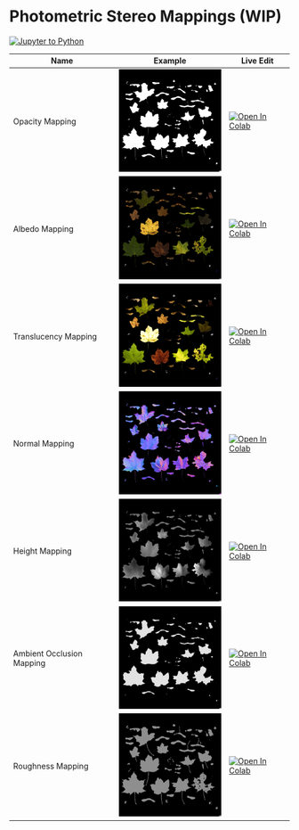 # Photometric Stereo Mappings (WIP)
[![Jupyter to Python](https://github.com/YertleTurtleGit/photometric-stereo-mappings/actions/workflows/jupyter_to_python.yml/badge.svg?branch=main)](https://github.com/YertleTurtleGit/photometric-stereo-mappings/actions/workflows/jupyter_to_python.yml)

|Name|Example|Live Edit|
|---|---|---|
|Opacity Mapping|<img title="Opacity Mapping" src="./test_dataset/output/opacity.png" width="200">|<a href="https://colab.research.google.com/github/YertleTurtleGit/photometric-stereo-mappings/blob/main/1_opacity_map.ipynb"><img src="https://colab.research.google.com/assets/colab-badge.svg" alt="Open In Colab"/></a>|
|Albedo Mapping|<img title="Albedo Mapping" src="./test_dataset/output/albedo.png" width="200">|<a href="https://colab.research.google.com/github/YertleTurtleGit/photometric-stereo-mappings/blob/main/2_albedo_map.ipynb"><img src="https://colab.research.google.com/assets/colab-badge.svg" alt="Open In Colab"/></a>|
|Translucency Mapping|<img title="Translucency Mapping" src="./test_dataset/output/translucency.png" width="200">|<a href="https://colab.research.google.com/github/YertleTurtleGit/photometric-stereo-mappings/blob/main/2_translucency_map.ipynb"><img src="https://colab.research.google.com/assets/colab-badge.svg" alt="Open In Colab"/></a>|
|Normal Mapping|<img title="Normal Mapping" src="./test_dataset/output/normal.png" width="200">|<a href="https://colab.research.google.com/github/YertleTurtleGit/photometric-stereo-mappings/blob/main/2_normal_map.ipynb"><img src="https://colab.research.google.com/assets/colab-badge.svg" alt="Open In Colab"/></a>|
|Height Mapping|<img title="Height Mapping" src="./test_dataset/output/height.png" width="200">|<a href="https://colab.research.google.com/github/YertleTurtleGit/photometric-stereo-mappings/blob/main/3_height_map.ipynb"><img src="https://colab.research.google.com/assets/colab-badge.svg" alt="Open In Colab"/></a>|
|Ambient Occlusion Mapping|<img title="Ambient Occlusion Mapping" src="./test_dataset/output/ambient_occlusion.png" width="200">|<a href="https://colab.research.google.com/github/YertleTurtleGit/photometric-stereo-mappings/blob/main/4_ambient_occlusion_map.ipynb"><img src="https://colab.research.google.com/assets/colab-badge.svg" alt="Open In Colab"/></a>|
|Roughness Mapping|<img title="Roughness Mapping" src="./test_dataset/output/roughness.png" width="200">|<a href="https://colab.research.google.com/github/YertleTurtleGit/photometric-stereo-mappings/blob/main/roughness_map.ipynb"><img src="https://colab.research.google.com/assets/colab-badge.svg" alt="Open In Colab"/></a>|

